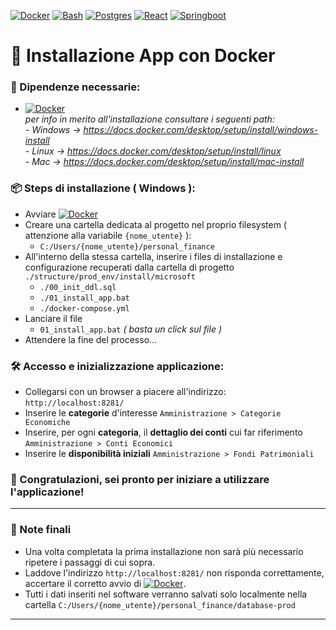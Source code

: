 [![Docker][Docker.bdg]][Docker-url]
[![Bash][Bash.bdg]][Bash-url]
[![Postgres][Postgres.bdg]][Postgres-url]
[![React][React.js]][React-url]
[![Springboot][Springboot.bdg]][springboot-url]

# 🚀 Installazione App con Docker

### 🔗 Dipendenze necessarie:
- [![Docker][Docker.bdg]][Docker-url] <br>
    _per info in merito all'installazione consultare i seguenti path: <br>
      - Windows -> https://docs.docker.com/desktop/setup/install/windows-install <br>
      - Linux -> https://docs.docker.com/desktop/setup/install/linux <br>
      - Mac -> https://docs.docker.com/desktop/setup/install/mac-install <br>_

### 📦 Steps di installazione ( Windows ):
- Avviare [![Docker][Docker.bdg]][Docker-url]
- Creare una cartella dedicata al progetto nel proprio filesystem ( attenzione alla variabile ```{nome_utente}``` ):
  - ```C:/Users/{nome_utente}/personal_finance```
- All'interno della stessa cartella, inserire i files di installazione e configurazione recuperati dalla cartella di progetto ```./structure/prod_env/install/microsoft```
  - ```./00_init_ddl.sql```
  - ```./01_install_app.bat```
  - ```./docker-compose.yml```
- Lanciare il file
  - ```01_install_app.bat``` _( basta un click sul file )_
- Attendere la fine del processo...

### 🛠️ Accesso e inizializzazione applicazione:
- Collegarsi con un browser a piacere all'indirizzo:
  ```http://localhost:8281/```
- Inserire le **categorie** d'interesse
  ```Amministrazione > Categorie Economiche```
- Inserire, per ogni **categoria**, il **dettaglio dei conti** cui far riferimento
    ```Amministrazione > Conti Economici```
- Inserire le **disponibilità iniziali**
  ```Amministrazione > Fondi Patrimoniali```

### 🎯 Congratulazioni, sei pronto per iniziare a utilizzare l'applicazione!

___

### 📜 Note finali
- Una volta completata la prima installazione non sarà più necessario ripetere i passaggi di cui sopra.
- Laddove l'indirizzo ```http://localhost:8281/``` non risponda correttamente, accertare il corretto avvio di [![Docker][Docker.bdg]][Docker-url].
- Tutti i dati inseriti nel software verranno salvati solo localmente nella cartella ```C:/Users/{nome_utente}/personal_finance/database-prod``` 

___

[React.js]: https://img.shields.io/badge/React-20232A?style=for-the-badge&logo=react&logoColor=61DAFB
[React-url]: https://reactjs.org/
[Springboot.bdg]: https://img.shields.io/badge/Springboot-20232A?style=for-the-badge&logo=springboot&logoColor=8dc891
[springboot-url]: https://e7.pngegg.com/pngimages/931/804/png-clipart-spring-framework-software-framework-java-application-framework-web-framework-java-leaf-text-thumbnail.png
[Docker.bdg]: https://img.shields.io/badge/Docker-20232A?style=for-the-badge&logo=docker&logoColor=61DAFB
[Docker-url]: https://w7.pngwing.com/pngs/219/411/png-transparent-docker-logo-kubernetes-microservices-cloud-computing-dockers-logo-text-logo-cloud-computing.png
[Postgres.bdg]: https://img.shields.io/badge/Postgres-20232A?style=for-the-badge&logo=postgresql&logoColor=61DAFB
[Postgres-url]: https://www.postgresql.org/
[Bash.bdg]: https://img.shields.io/badge/Bash-20232A?style=for-the-badge&logo=gnubash&logoColor=D3D3D3
[Bash-url]: https://www.gnu.org/software/bash/
